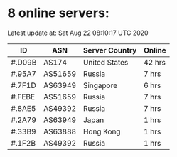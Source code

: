 # 8 online servers:

Latest update at: Sat Aug 22 08:10:17 UTC 2020

| ID | ASN | Server Country | Online |
| -- | --- | -------------- | ------ |
| #.D09B | AS174 | United States | 42 hrs |
| #.95A7 | AS51659 | Russia | 7 hrs |
| #.7F1D | AS63949 | Singapore | 6 hrs |
| #.FEBE | AS51659 | Russia | 7 hrs |
| #.8AE5 | AS49392 | Russia | 7 hrs |
| #.2A79 | AS63949 | Japan | 1 hrs |
| #.33B9 | AS63888 | Hong Kong | 1 hrs |
| #.1F2B | AS49392 | Russia | 1 hrs |

